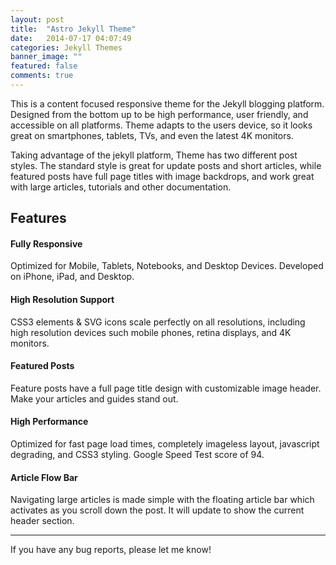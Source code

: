 ```yaml
---
layout: post
title:  "Astro Jekyll Theme"
date:   2014-07-17 04:07:49
categories: Jekyll Themes
banner_image: ""
featured: false
comments: true
---
```


This is a content focused responsive theme for the Jekyll blogging platform. Designed from the bottom up to be high performance, user friendly, and accessible on all platforms. Theme adapts to the users device, so it looks great on smartphones, tablets, TVs, and even the latest 4K monitors.

<!--more-->

Taking advantage of the jekyll platform, Theme has two different post styles. The standard style is great for update posts and short articles, while featured posts have full page titles with image backdrops, and work great with large articles, tutorials and other documentation.

## Features

#### <i class="fa fa-arrows-h"></i> Fully Responsive
Optimized for Mobile, Tablets, Notebooks, and Desktop Devices. Developed on iPhone, iPad, and Desktop.

#### <i class="fa fa-expand"></i> High Resolution Support
CSS3 elements & SVG icons scale perfectly on all resolutions, including high resolution devices such mobile phones, retina displays, and 4K monitors.

#### <i class="fa fa-cog"></i> Featured Posts
Feature posts have a full page title design with customizable image header. Make your articles and guides stand out.

#### <i class="fa fa-spinner"></i> High Performance
Optimized for fast page load times, completely imageless layout, javascript degrading, and CSS3 styling. Google Speed Test score of 94.

#### <i class="fa fa-sort-amount-desc"></i> Article Flow Bar
Navigating large articles is made simple with the floating article bar which activates as you scroll down the post. It will update to show the current header section.

***

If you have any bug reports, please let me know!
